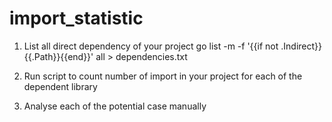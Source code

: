 # import_statistic

1. List all direct dependency of your project 
go list -m -f '{{if not .Indirect}}{{.Path}}{{end}}' all > dependencies.txt

2. Run script to count number of import in your project for each of the dependent library
3. Analyse each of the potential case manually

